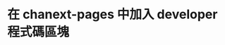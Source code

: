 # 在 chanext-pages 中加入 developer 程式碼區塊

<script type="text/javascript" src="../js/general.js"></script>

